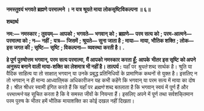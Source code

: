 **नमस्तुवयं भगवते ब्रह्मणे परमात्मने ।** **न यत्र श्रूयते माया लोकसृष्टिविकल्पना ॥ ६॥** 

**शब्दार्थ** 

**नम:—** **नमस्कार** **; तुवयम्—** **आपको** **; भगवते—** **भगवान् को** **; ब्रह्मणे—** **परम सत्य को** **; परम-आत्मने—** **परमात्मा को** **; न—** **नहीं** **;** **यत्र—** **जिसमें** **; श्रूयते—** **सुना जाता है** **; माया—** **माया, भौतिक शक्ति** **; लोक—** **इस जगत की** **; सृष्टि—** **सृष्टि** **; विकल्पना—** **व्यवस्था** **करती है।** **.** 

**हे पूर्ण पुरुषोत्तम भगवान्, परम सत्य परमात्मा, मैं आपको नमस्कार करता हूँ; आपके** **भीतर इस सृष्टि को अपने अनुरूप बनाने वाली माया-शक्ति का लेशमात्र भी नहीं है।** **तात्पर्य :** यहाँ पर *श्रूयते* शब्द सार्थक है। श्रुति या वैदिक साहित्य या तो साक्षात् भगवान् या उनके प्रबुद्ध प्रतिनिधियों के प्रामाणिक कथनों से युक्त है। इसलिए न तो भगवान् न ही मान्य आध्याति्मक अधिकारीजन यह कभी कहेंगे कि भगवान् या परम सत्य में माया का दोष है। श्रील श्रीधर स्वामी इंगित करते हैं कि यहाँ पर *ब्रह्मणे* शब्द बतलाता है कि भगवान् स्वयं में पूर्ण हैं और *परमात्मने* यह सूचित करता है कि वे समस्त जीवों के नियन्ता हैं। इसलिए अपने में पूर्ण तथा सर्वशकि्तमान परम पुरुष के भीतर हमें भौतिक मायाशक्ति का कोई दखल नहीं दिखता।  